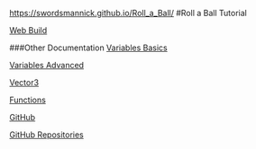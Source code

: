 https://swordsmannick.github.io/Roll_a_Ball/
#Roll a Ball Tutorial

[Web Build](https://swordsmannick.github.io/Roll_a_Ball/)

###Other Documentation
[Variables Basics](https://docs.google.com/document/d/1Gj4fQlpqSxSqI_5Gdeql53nU85LtAb-hrEymrmoIOlU/edit?usp=sharing)

[Variables Advanced](https://docs.google.com/document/d/1EBFezyN0Z9co8ThxLL-ZKMh5LR9dBQpK5GE3MGuZZz8/edit?usp=sharing)

[Vector3](https://docs.google.com/document/d/1px_QNDH6KFk1HtcgGo3XbumvN9kCWwwDEUEny6joxf4/edit?usp=sharing)

[Functions](https://docs.google.com/document/d/1y4-l4PBMHp3KisYLSOMioNIhzxzEmkNy0G8VnmNtL6g/edit?usp=sharing)

[GitHub](https://docs.google.com/document/d/1y4-l4PBMHp3KisYLSOMioNIhzxzEmkNy0G8VnmNtL6g/edit?usp=sharing)

[GitHub Repositories](https://docs.google.com/document/d/1nTRrd0ASNF0Zj3Ww2XhIsZ8OUVCvkpufelf2iQcFCng/edit?usp=sharing)
